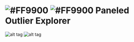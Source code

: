 # ![#FF9900](https://placehold.it/15x50/FF9900/000000?text=+)     ![#FF9900](https://placehold.it/25x50/FF9900/000000?text=+) Paneled Outlier Explorer


![alt tag](https://im2.ezgif.com/tmp/ezgif-2-c045d98543.png)
![alt tag](https://im2.ezgif.com/tmp/ezgif-2-f4346a6b2f.gif)
